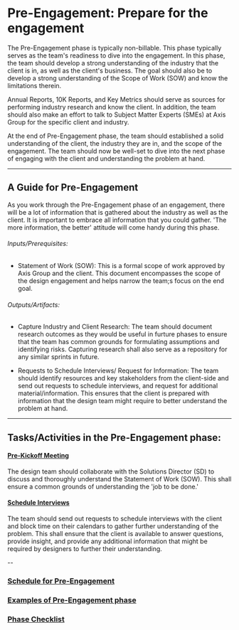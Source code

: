 # Pre-Engagement: Prepare for the engagement

The Pre-Engagement phase is typically non-billable. This phase typically serves as 
the team's readiness to dive into the engagement. In this phase, the team should 
develop a strong understanding of the industry that the client is in, as well as the client's
business. The goal should also be to develop a strong understanding of the Scope of Work (SOW)
and know the limitations therein.

Annual Reports, 10K Reports, and Key Metrics should serve as sources for 
performing industry research and know the client. In addition, the team should also 
make an effort to talk to Subject Matter Experts (SMEs) at Axis Group 
for the specific client and industry.

At the end of Pre-Engagement phase, the team should established a solid understanding of 
the client, the industry they are in, and the scope of the engagement. The team should 
now be well-set to dive into the next phase of engaging with the client and understanding 
the problem at hand. 

---

## A Guide for Pre-Engagement
As you work through the Pre-Engagement phase of an engagement, there will be a lot of
information that is gathered about the industry as well as the client. It is important to 
embrace all information that you could gather. 'The more information, the better' attitude will come
handy during this phase.


###### Inputs/Prerequisites:

* Statement of Work (SOW): 
This is a formal scope of work approved by Axis Group and the client. This document
encompasses the scope of the design engagement and helps narrow the team;s focus 
on the end goal.


###### Outputs/Artifacts:

* Capture Industry and Client Research:
The team should document research outcomes as they would be useful in furture phases to 
ensure that the team has common grounds for formulating assumptions and identifying risks.
Capturing research shall also serve as a repository for any similar sprints in future.

* Requests to Schedule Interviews/ Request for Information:
The team should identify resources and key stakeholders from the client-side and 
send out requests to schedule interviews, and request for additional material/information. 
This ensures that the client is prepared with information that the design team might require
to better understand the problem at hand. 

---

## Tasks/Activities in the Pre-Engagement phase:

#### [Pre-Kickoff Meeting](../Exercises/card-sorting.md)
The design team should collaborate with the Solutions Director (SD) to discuss and 
thoroughly understand the Statement of Work (SOW). This shall ensure a common grounds of
understanding the 'job to be done.'

#### [Schedule Interviews](../Exercises/schedule-interview.md)
The team should send out requests to schedule interviews with the client and block
time on their calendars to gather further understanding of the problem. This shall ensure
that the client is available to answer questions, provide insight, and provide any additional
information that might be required by designers to further their understanding.

--
### [Schedule for Pre-Engagement](SCHEDULE.md)
### [Examples of Pre-Engagement phase](EXAMPLES.md)
### [Phase Checklist](CHECKLIST.md)


